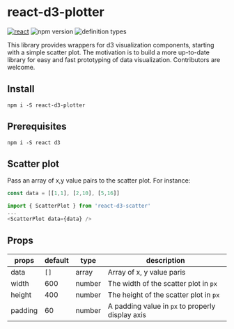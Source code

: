 # react-d3-plotter

[![react](https://img.shields.io/badge/built%20with-react-61dafb.svg)](https://reactjs.org/)
![npm version](https://img.shields.io/npm/v/react-d3-plotter.svg?style=flat) ![definition types](https://img.shields.io/npm/types/react-d3-plotter.svg)

This library provides wrappers for d3 visualization components, starting with a simple scatter plot. The motivation is to build a more up-to-date library for easy and fast prototyping of data visualization. Contributors are welcome.

## Install

`npm i -S react-d3-plotter`

## Prerequisites

`npm i -S react d3`

## Scatter plot

Pass an array of x,y value pairs to the scatter plot. For instance:

```javascript
const data = [[1,1], [2,10], [5,16]]
```


```javascript
import { ScatterPlot } from 'react-d3-scatter'
...
<ScatterPlot data={data} />
```

## Props

| props | default | type | description |
| - | - | - | - |
| data | `[]` | array | Array of x, y value paris |
| width | 600 | number | The width of the scatter plot in `px` |
| height | 400 | number | The height of the scatter plot in `px` |
| padding | 60 | number | A padding value in `px` to properly display axis |
